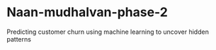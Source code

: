 # Naan-mudhalvan-phase-2
Predicting customer churn using machine learning to uncover hidden patterns
